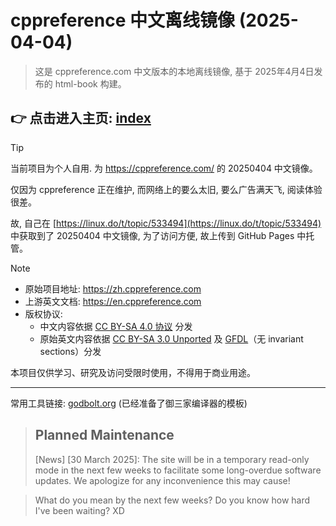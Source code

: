 # cppreference 中文离线镜像 (2025-04-04)
> 这是 cppreference.com 中文版本的本地离线镜像, 基于 2025年4月4日发布的 html-book 构建。

## 👉 点击进入主页: [index](https://hengxin666.github.io/cppreference-zh-cn/zh/)

> [!TIP]
> 当前项目为个人自用. 为 https://cppreference.com/ 的 20250404 中文镜像。
>
> 仅因为 cppreference 正在维护, 而网络上的要么太旧, 要么广告满天飞, 阅读体验很差。
>
> 故, 自己在 [https://linux.do/t/topic/533494](https://linux.do/t/topic/533494) 中获取到了 20250404 中文镜像,
> 为了访问方便, 故上传到 GitHub Pages 中托管。

> [!NOTE]
> - 原始项目地址: https://zh.cppreference.com  
> - 上游英文文档: https://en.cppreference.com  
> - 版权协议:
>   - 中文内容依据 [CC BY-SA 4.0 协议](https://creativecommons.org/licenses/by-sa/4.0/) 分发
>   - 原始英文内容依据 [CC BY-SA 3.0 Unported](https://creativecommons.org/licenses/by-sa/3.0/) 及 [GFDL](https://www.gnu.org/licenses/fdl.html)（无 invariant sections）分发
>
> 本项目仅供学习、研究及访问受限时使用，不得用于商业用途。

---

常用工具链接: [godbolt.org](https://godbolt.org/z/nza7qM5Ts) (已经准备了御三家编译器的模板)

> ## Planned Maintenance
> [News] [30 March 2025]: The site will be in a temporary read-only mode in the next few weeks to facilitate some long-overdue software updates. We apologize for any inconvenience this may cause!

> What do you mean by the next few weeks? Do you know how hard I've been waiting? XD